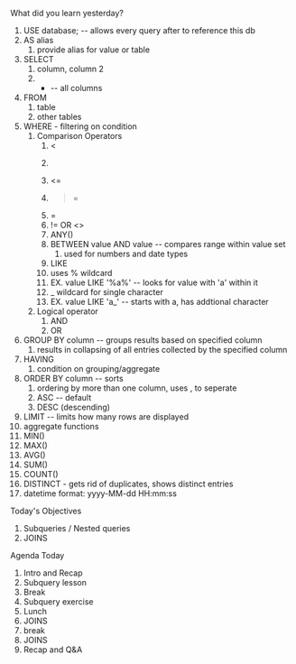 What did you learn yesterday?

1. USE database; -- allows every query after to reference this db
2. AS alias
   1. provide alias for value or table
3. SELECT
   1. column, column 2
   2. * -- all columns
4. FROM
   1. table
   2. other tables
5. WHERE - filtering on condition
   1. Comparison Operators
      1. < 
      2. >
      3. <=
      4. >=
      5. =
      6. != OR <>
      7. ANY()
      8. BETWEEN value AND value -- compares range within value set
         1. used for numbers and date types
      9.  LIKE
         1. uses % wildcard
         2. EX. value LIKE '%a%' -- looks for value with 'a' within it
         3. _ wildcard for single character
         4. EX. value LIKE 'a_' -- starts with a, has addtional character
   2. Logical operator
      1. AND 
      2. OR
6. GROUP BY column -- groups results based  on specified column
   1. results in collapsing of all entries collected by the specified column
7. HAVING
   1. condition on grouping/aggregate
8. ORDER BY column -- sorts
   1. ordering by more than one column, uses , to seperate
   2. ASC -- default
   3. DESC (descending)
9.  LIMIT -- limits how many rows are displayed
10. aggregate functions
   1. MIN()
   2. MAX()
   3. AVG()
   4. SUM()
   5. COUNT()
   6. DISTINCT - gets rid of duplicates, shows distinct entries
11. datetime format: yyyy-MM-dd HH:mm:ss


Today's Objectives

1. Subqueries / Nested queries
2. JOINS

Agenda Today

1. Intro and Recap
2. Subquery lesson
3. Break
4. Subquery exercise
5. Lunch
6. JOINS
7. break
8. JOINS
9. Recap and Q&A